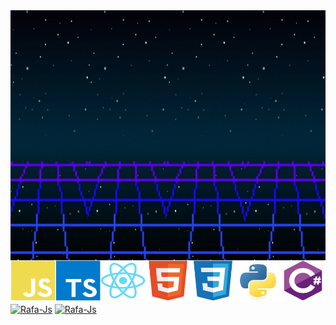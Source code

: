 <div>
  <img align="center" alt="developer" height="400" width="1000" src="https://github.com/Lacerdavitor/Lacerdavitor/blob/main/hi,%20I'm%20Vitor%20Lacerda%20,%20a%20web%20developer%20in%20making%20(1).gif?raw=true">
</div>  
<div style="display:inline-flex">
  <img align="center" alt="lacerda.dev-Js" height="65" width="112" src="https://raw.githubusercontent.com/devicons/devicon/master/icons/javascript/javascript-plain.svg">
  <img align="center" alt="lacerda.dev Ts" height="65" width="112" src="https://raw.githubusercontent.com/devicons/devicon/master/icons/typescript/typescript-plain.svg">
  <img align="center" alt="lacerda.dev Rs" height="65" width="112" src="https://raw.githubusercontent.com/devicons/devicon/master/icons/react/react-original.svg">
  <img align="center" alt="lacerda.dev-HTML" height="65" width="112" src="https://raw.githubusercontent.com/devicons/devicon/master/icons/html5/html5-original.svg">
  <img align="center" alt="lacerda.dev-CSS" height="65" width="112" src="https://raw.githubusercontent.com/devicons/devicon/master/icons/css3/css3-original.svg">
  <img align="center" alt="lacerda.dev-Python" height="65" width="112" src="https://raw.githubusercontent.com/devicons/devicon/master/icons/python/python-original.svg">
  <img align="center" alt="lacerda.dev-Csharp" height="65" width="112" src="https://raw.githubusercontent.com/devicons/devicon/master/icons/csharp/csharp-original.svg">
</div>
<div style="justify-content:space-between"> 
  <a href = "mailto:lacerdavitor.dev@gmail.com"><img align="center" alt="Rafa-Js" height="50" width="400" src="https://img.shields.io/badge/-Gmail-%23333?style=for-the-badge&logo=gmail&logoColor=white" target="_blank"></a>
  <a href="https://www.linkedin.com/in/jo%C3%A3o-vitor-lacerda-6a9620279/" target="_blank"><img align="center" alt="Rafa-Js" height="50" width="400" src="https://img.shields.io/badge/-LinkedIn-%230077B5?style=for-the-badge&logo=linkedin&logoColor=white" target="_blank"></a> 
</div>
